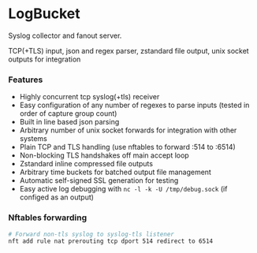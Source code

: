 # LogBucket

Syslog collector and fanout server.

TCP(+TLS) input, json and regex parser, zstandard file output, unix socket outputs for integration

### Features

* Highly concurrent tcp syslog(+tls) receiver
* Easy configuration of any number of regexes to parse inputs (tested in order of capture group count)
* Built in line based json parsing
* Arbitrary number of unix socket forwards for integration with other systems
* Plain TCP and TLS handling (use nftables to forward :514 to :6514) 
* Non-blocking TLS handshakes off main accept loop
* Zstandard inline compressed file outputs
* Arbitrary time buckets for batched output file management
* Automatic self-signed SSL generation for testing
* Easy active log debugging with `nc -l -k -U /tmp/debug.sock` (if configed as an output)


### Nftables forwarding

```bash
# Forward non-tls syslog to syslog-tls listener
nft add rule nat prerouting tcp dport 514 redirect to 6514
```
